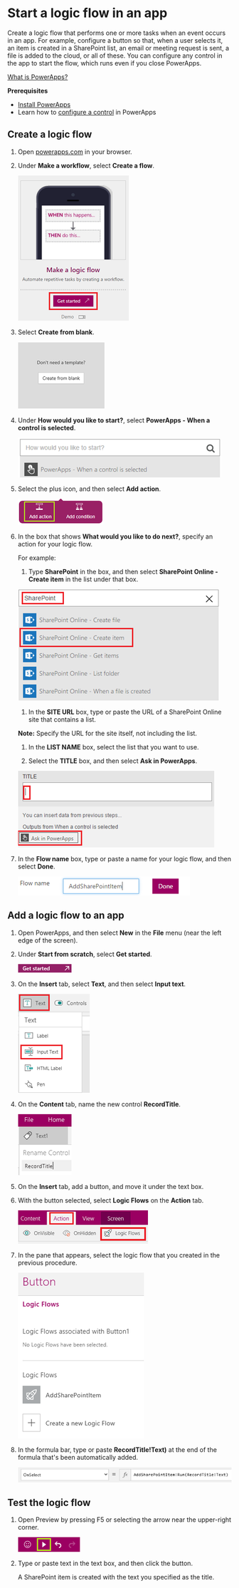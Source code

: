 <properties
	pageTitle="Start a logic flow in an app  | Microsoft PowerApps"
	description="Create a logic flow that performs one or more tasks after an event, such as a user selecting a button, occurs in an app."
	services=""
	suite="powerapps"
	documentationCenter=""
	authors="prkumarms"
	manager="dwrede"
	editor=""/>

<tags
   ms.service="powerapps"
   ms.devlang="na"
   ms.topic="article"
   ms.tgt_pltfrm="na"
   ms.workload="na"
   ms.date="11/05/2015"
   ms.author="prkumarms"/>

# Start a logic flow in an app #

Create a logic flow that performs one or more tasks when an event occurs in an app. For example, configure a button so that, when a user selects it, an item is created in a SharePoint list, an email or meeting request is sent, a file is added to the cloud, or all of these. You can configure any control in the app to start the flow, which runs even if you close PowerApps.

[What is PowerApps?](http://aka.ms/pamktg)

**Prerequisites**
- [Install PowerApps](http://aka.ms/installpowerapps)
- Learn how to [configure a control](get-started-test-drive.md#configure-a-control) in PowerApps

## Create a logic flow ##
1. Open [powerapps.com](http://go.microsoft.com/fwlink/?LinkId=708209) in your browser.

1. Under **Make a workflow**, select **Create a flow**.

	![Option to create a flow](./media/use-logic-flows/create-flow.png)

1. Select **Create from blank**.

	![Option to create a flow without using a template](./media/use-logic-flows/create-from-blank.png)

1. Under **How would you like to start?**, select **PowerApps - When a control is selected**.

	![Specify the trigger that initiates the logic flow](./media/use-logic-flows/set-trigger.png)

1. Select the plus icon, and then select **Add action**.

	![Option to add an action](./media/use-logic-flows/add-action.png)

1. In the box that shows **What would you like to do next?**, specify an action for your logic flow.

	For example:
	1. Type **SharePoint** in the box, and then select **SharePoint Online - Create item** in the list under that box.

	![Option to create a SharePoint item](./media/use-logic-flows/create-sharepoint-item.png)

	1. In the **SITE URL** box, type or paste the URL of a SharePoint Online site that contains a list.

	**Note:** Specify the URL for the site itself, not including the list.

	1. In the **LIST NAME** box, select the list that you want to use.

	1. Select the **TITLE** box, and then select **Ask in PowerApps**.

	![Add Ask in PowerApps parameter to TITLE field](./media/use-logic-flows/ask-in-powerapps.png)

1. In the **Flow name** box, type or paste a name for your logic flow, and then select **Done**.

	![Name and save your flow](./media/use-logic-flows/name-flow.png)

## Add a logic flow to an app ##

1. Open PowerApps, and then select **New** in the **File** menu (near the left edge of the screen).

1. Under **Start from scratch**, select **Get started**.

	![Get started button](./media/use-logic-flows/get-started.png)

1. On the **Insert** tab, select **Text**, and then select **Input text**.

	![Add input-text control](./media/use-logic-flows/add-input-text.png)

1. On the **Content** tab, name the new control **RecordTitle**.

	![Rename input-text control](./media/use-logic-flows/rename-text.png)

1. On the **Insert** tab, add a button, and move it under the text box.

1. With the button selected, select **Logic Flows** on the **Action** tab.

	![Logic Flows option on the Action tab](./media/use-logic-flows/action-tab.png)

1. In the pane that appears, select the logic flow that you created in the previous procedure.

	![Add logic flow to button](./media/use-logic-flows/add-flow-from-pane.png)

1. In the formula bar, type or paste **RecordTitle!Text)** at the end of the formula that's been automatically added.

	![OnSelect property that includes the logic flow](./media/use-logic-flows/onselect-with-flow.png)

## Test the logic flow ##
1. Open Preview by pressing F5 or selecting the arrow near the upper-right corner.

	![OnSelect property that includes the logic flow](./media/use-logic-flows/open-preview.png)

1. Type or paste text in the text box, and then click the button.

	A SharePoint item is created with the text you specified as the title.
